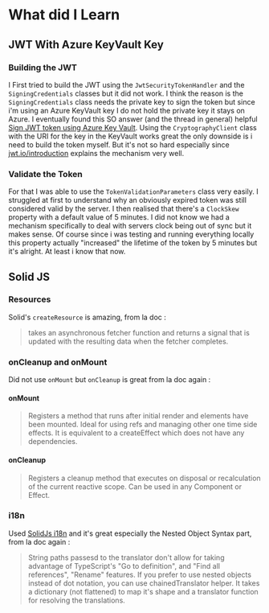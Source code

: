 # What did I Learn

## JWT With Azure KeyVault Key

### Building the JWT

I First tried to build the JWT using the `JwtSecurityTokenHandler` and the `SigningCredentials` classes but it did not work. I think the reason is the `SigningCredentials` class needs the private key to sign the token but since i'm using an Azure KeyVault key I do not hold the private key it stays on Azure. I eventually found this SO answer (and the thread in general) helpful [Sign JWT token using Azure Key Vault](https://stackoverflow.com/a/69126059/5076707). Using the `CryptographyClient` class with the URI for the key in the KeyVault works great the only downside is i need to build the token myself. But it's not so hard especially since [jwt.io/introduction](https://jwt.io/introduction) explains the mechanism very well.

### Validate the Token

For that I was able to use the `TokenValidationParameters` class very easily. I struggled at first to understand why an obviously expired token was still considered valid by the server. I then realised that there's a `ClockSkew` property with a default value of 5 minutes. I did not know we had a mechanism specifically to deal with servers clock being out of sync but it makes sense. Of course since i was testing and running everything locally this property actually "increased" the lifetime of the token by 5 minutes but it's  alright. At least i know that now.

## Solid JS 

### Resources

Solid's `createResource` is amazing, from la doc : 
 > takes an asynchronous fetcher function and returns a signal that is updated with the resulting data when the fetcher completes.

 ### onCleanup and onMount 

 Did not use `onMount` but `onCleanup` is great from la doc again :
 #### onMount
 > Registers a method that runs after initial render and elements have been mounted. Ideal for using refs and managing other one time side effects. It is equivalent to a createEffect which does not have any dependencies.

 #### onCleanup
 > Registers a cleanup method that executes on disposal or recalculation of the current reactive scope. Can be used in any Component or Effect.

 ### i18n 

 Used [SolidJs i18n](https://github.com/solidjs-community/solid-primitives/tree/main/packages/i18n#readme) and it's great especially the Nested Object Syntax part, from la doc again : 
 > String paths passesd to the translator don't allow for taking advantage of TypeScript's "Go to definition", and "Find all references", "Rename" features.
 If you prefer to use nested objects instead of dot notation, you can use chainedTranslator helper.
 It takes a dictionary (not flattened) to map it's shape and a translator function for resolving the translations.

 